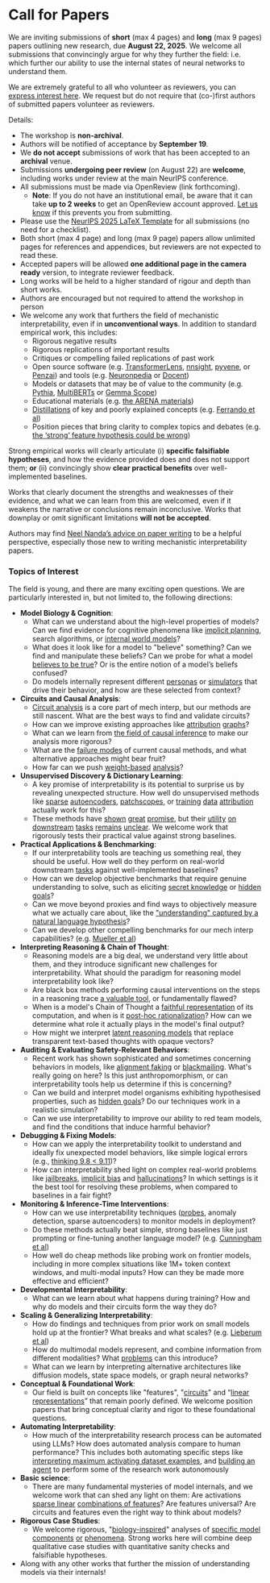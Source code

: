# Call for Papers
We are inviting submissions of **short** (max 4 pages) and **long** (max 9 pages) papers outlining new research, due **August 22, 2025**. We welcome all submissions that convincingly argue for why they further the field: i.e. which further our ability to use the internal states of neural networks to understand them. 

We are extremely grateful to all who volunteer as reviewers, you can [express interest here](https://www.google.com/url?q=https://docs.google.com/forms/d/e/1FAIpQLSdiw1SJllzoTz_nqzDTzTOGb9DV3W_truQyh-WvYj_QGIi7Mg/viewform?usp%3Ddialog&sa=D&source=editors&ust=1753812580677398&usg=AOvVaw3V60eDTFvkbG8htj_NwLb7). We request but do not require that (co-)first authors of submitted papers volunteer as reviewers. 

Details: 
* The workshop is **non-archival**.
* Authors will be notified of acceptance by **September 19**.
* We **do not accept** submissions of work that has been accepted to an **archival** venue.
* Submissions **undergoing peer review** (on August 22) are **welcome**, including works under review at the main NeurIPS conference.
* All submissions must be made via OpenReview (link forthcoming).
  * **Note**: If you do not have an institutional email, be aware that it can take **up to 2 weeks** to get an OpenReview account approved. [Let us know](mailto:neurips2025@mechinterpworkshop.com) if this prevents you from submitting.
* Please use the [NeurIPS 2025 LaTeX Template](https://www.google.com/url?q=https://media.neurips.cc/Conferences/NeurIPS2025/Styles.zip&sa=D&source=editors&ust=1753812580679355&usg=AOvVaw1RTpVQpQM45C31G8CrgyLh) for all submissions (no need for a checklist).
* Both short (max 4 page) and long (max 9 page) papers allow unlimited pages for references and appendices, but reviewers are not expected to read these.
* Accepted papers will be allowed **one additional page in the camera ready** version, to integrate reviewer feedback.
* Long works will be held to a higher standard of rigour and depth than short works.
* Authors are encouraged but not required to attend the workshop in person
* We welcome any work that furthers the field of mechanistic interpretability, even if in **unconventional ways**. In addition to standard empirical work, this includes:
  * Rigorous negative results
  * Rigorous replications of important results
  * Critiques or compelling failed replications of past work
  * Open source software (e.g. [TransformerLens](https://www.google.com/url?q=https://github.com/neelnanda-io/TransformerLens&sa=D&source=editors&ust=1753812580680827&usg=AOvVaw3C5YSW6H2NcV4zHDjBH3sS), [nnsight](https://www.google.com/url?q=https://github.com/ndif-team/nnsight&sa=D&source=editors&ust=1753812580680939&usg=AOvVaw1vD7y8M550qmIAtks0L1Tx), [pyvene](https://www.google.com/url?q=https://github.com/stanfordnlp/pyvene/tree/main/pyvene/models/mlp&sa=D&source=editors&ust=1753812580681042&usg=AOvVaw2gcDC7qwW-0aRNlogmAmkt), or [Penzai](https://www.google.com/url?q=https://github.com/google-deepmind/penzai&sa=D&source=editors&ust=1753812580681138&usg=AOvVaw1LGUbecERwJha7Xv2nt8Wj)) and tools (e.g. [Neuronpedia](https://www.google.com/url?q=http://neuronpedia.org&sa=D&source=editors&ust=1753812580681237&usg=AOvVaw0UIN5uCsFEqvUpQX6PEVo0) or [Docent](https://www.google.com/url?q=https://transluce.org/introducing-docent&sa=D&source=editors&ust=1753812580681342&usg=AOvVaw29CiajVstjcZvF04PHo4T5))
  * Models or datasets that may be of value to the community (e.g. [Pythia](https://www.google.com/url?q=https://arxiv.org/abs/2304.01373&sa=D&source=editors&ust=1753812580681558&usg=AOvVaw0foouvbKmPxfcj97YXwmaC), [MultiBERTs](https://www.google.com/url?q=https://arxiv.org/abs/2106.16163&sa=D&source=editors&ust=1753812580681642&usg=AOvVaw2EE1Sm2MLEMeieKacDfiYW) or [Gemma Scope](https://www.google.com/url?q=https://arxiv.org/abs/2408.05147&sa=D&source=editors&ust=1753812580681736&usg=AOvVaw3DVeLnjXZ5YgmwYTzSWcuR))
  * Educational materials (e.g. [the ARENA materials](https://www.google.com/url?q=https://arena3-chapter1-transformer-interp.streamlit.app/&sa=D&source=editors&ust=1753812580681937&usg=AOvVaw0olrJtmLlJN-d6ddGNpFmk))
  * [Distillations](https://www.google.com/url?q=https://distill.pub/2017/research-debt/&sa=D&source=editors&ust=1753812580682054&usg=AOvVaw02D2DGR_xQrviRc-oEec-u) of key and poorly explained concepts (e.g. [Ferrando et al](https://www.google.com/url?q=https://arxiv.org/abs/2405.00208&sa=D&source=editors&ust=1753812580682190&usg=AOvVaw1YpqKWxYRa614q7_wM6wt-))
  * Position pieces that bring clarity to complex topics and debates (e.g. [the ‘strong’ feature hypothesis could be wrong](https://www.google.com/url?q=https://www.alignmentforum.org/posts/tojtPCCRpKLSHBdpn/the-strong-feature-hypothesis-could-be-wrong&sa=D&source=editors&ust=1753812580682545&usg=AOvVaw2Bd9ReEqtHa2LcA10Ju2XA))

Strong empirical works will clearly articulate (i) **specific falsifiable hypotheses**, and how the evidence provided does and does not support them; **or** (ii) convincingly show **clear practical benefits** over well-implemented baselines. 

Works that clearly document the strengths and weaknesses of their evidence, and what we can learn from this are welcomed, even if it weakens the narrative or conclusions remain inconclusive. Works that downplay or omit significant limitations **will not be accepted**. 

Authors may find [Neel Nanda’s advice on paper writing](https://www.google.com/url?q=https://www.alignmentforum.org/posts/eJGptPbbFPZGLpjsp/highly-opinionated-advice-on-how-to-write-ml-papers&sa=D&source=editors&ust=1753812580683961&usg=AOvVaw30uVU7pgNr0d910Fwsw_Wv) to be a helpful perspective, especially those new to writing mechanistic interpretability papers. 
### Topics of Interest
The field is young, and there are many exciting open questions. We are particularly interested in, but not limited to, the following directions: 
* **Model Biology & Cognition**:
  * What can we understand about the high-level properties of models? Can we find evidence for cognitive phenomena like [implicit planning](https://www.google.com/url?q=https://transformer-circuits.pub/2025/attribution-graphs/biology.html%23dives-poems&sa=D&source=editors&ust=1753812580684905&usg=AOvVaw3tFf76ajB_e3kolp0vvJA2), search algorithms, or [internal world models](https://www.google.com/url?q=https://arxiv.org/abs/2210.13382&sa=D&source=editors&ust=1753812580685046&usg=AOvVaw0yn7ufoQjPGB0ExA9CIgO6)?
  * What does it look like for a model to "believe" something? Can we find and manipulate these beliefs? Can we probe for what a model [believes to be true](https://www.google.com/url?q=https://arxiv.org/abs/2310.06824&sa=D&source=editors&ust=1753812580685313&usg=AOvVaw2r3MLxWybURFbnAu61rhsG)? Or is the entire notion of a model’s beliefs confused?
  * Do models internally represent different [personas](https://www.google.com/url?q=https://arxiv.org/abs/2406.12094&sa=D&source=editors&ust=1753812580685541&usg=AOvVaw3w-T2mkDQ_DA2W8Z4GLZHF) or [simulators](https://www.google.com/url?q=https://www.nature.com/articles/s41586-023-06647-8&sa=D&source=editors&ust=1753812580685658&usg=AOvVaw14BWsZ7FiIXnAZ3pgwqbAT) that drive their behavior, and how are these selected from context?
* **Circuits and Causal Analysis**:
  * [Circuit analysis](https://www.google.com/url?q=https://distill.pub/2020/circuits/zoom-in/&sa=D&source=editors&ust=1753812580686032&usg=AOvVaw3UniNaaxJQyEgDJtWY7LO9) is a core part of mech interp, but our methods are still nascent. What are the best ways to find and validate circuits?
  * How can we improve existing approaches like [attribution](https://www.google.com/url?q=https://arxiv.org/abs/2406.11944&sa=D&source=editors&ust=1753812580686363&usg=AOvVaw2PYVgSJqCiEjB9h_7q7HqM) [graphs](https://www.google.com/url?q=https://transformer-circuits.pub/2025/attribution-graphs/methods.html&sa=D&source=editors&ust=1753812580686475&usg=AOvVaw0Ug-tcVzdCZVASASbEuqOr)?
  * What can we learn from [the field of causal inference](https://www.google.com/url?q=https://arxiv.org/abs/2407.04690&sa=D&source=editors&ust=1753812580686718&usg=AOvVaw2ukR7KIfwpWIDJ3jYe0Zme) to make our analysis more rigorous?
  * What are the [failure modes](https://www.google.com/url?q=https://arxiv.org/abs/2307.15771&sa=D&source=editors&ust=1753812580686953&usg=AOvVaw2xEPH9uiZTdh2F0dHrn_zf) of current causal methods, and what alternative approaches might bear fruit?
  * How far can we push [weight-based](https://www.google.com/url?q=https://arxiv.org/abs/2301.05217&sa=D&source=editors&ust=1753812580687233&usg=AOvVaw3kX4M7RYKzxUFOqspioQDW) [analysis](https://www.google.com/url?q=https://arxiv.org/abs/2410.08417&sa=D&source=editors&ust=1753812580687329&usg=AOvVaw0uqRPdBjAy-1tvgf-cBFYl)?
* **Unsupervised Discovery & Dictionary Learning**:
  * A key promise of interpretability is its potential to surprise us by revealing unexpected structure. How well do unsupervised methods like [sparse](https://www.google.com/url?q=https://arxiv.org/abs/2103.15949&sa=D&source=editors&ust=1753812580687858&usg=AOvVaw2qFEDfKK9xdPU3qcvyEx6i) [autoencoders](https://www.google.com/url?q=https://transformer-circuits.pub/2023/monosemantic-features&sa=D&source=editors&ust=1753812580687961&usg=AOvVaw3yKzw3Fj5uOLgVUKUp61at), [patch](https://www.google.com/url?q=https://arxiv.org/abs/2401.06102&sa=D&source=editors&ust=1753812580688057&usg=AOvVaw1xmgAoD--UkQggGfms1rmb)[scopes](https://www.google.com/url?q=https://arxiv.org/abs/2403.10949v2&sa=D&source=editors&ust=1753812580688123&usg=AOvVaw25TuI3w9Fl_mXmgpFlowsH), or [training](https://www.google.com/url?q=https://proceedings.mlr.press/v70/koh17a?ref%3Dhttps://githubhelp.com&sa=D&source=editors&ust=1753812580688219&usg=AOvVaw3azJ7kyhS15VuJ67hGHK9k) [data](https://www.google.com/url?q=https://arxiv.org/abs/2308.03296&sa=D&source=editors&ust=1753812580688290&usg=AOvVaw0BQZvehQ5Vm3GqgswB09FL) [attribution](https://www.google.com/url?q=https://arxiv.org/abs/2205.11482&sa=D&source=editors&ust=1753812580688360&usg=AOvVaw3pKZsbyfwhU4S50dt3Vk6a) actually work for this?
  * These methods have [shown](https://www.google.com/url?q=https://transformer-circuits.pub/2024/scaling-monosemanticity/index.html&sa=D&source=editors&ust=1753812580688599&usg=AOvVaw2AgO95K9-pewTh4la0Dqw3) [great](https://www.google.com/url?q=https://transformer-circuits.pub/2025/attribution-graphs/biology.html&sa=D&source=editors&ust=1753812580688755&usg=AOvVaw364kGlTXk5aSyW6fioN7q4) [promise](https://www.google.com/url?q=https://arxiv.org/abs/2503.10965&sa=D&source=editors&ust=1753812580688843&usg=AOvVaw1I8ODkEQhKFEpOqDJlj0Fy), but their [utility](https://www.google.com/url?q=https://arxiv.org/abs/2502.16681&sa=D&source=editors&ust=1753812580688919&usg=AOvVaw26hlNZ8-VH5-rdqa0G2lSl) [on](https://www.google.com/url?q=https://www.tilderesearch.com/blog/sieve&sa=D&source=editors&ust=1753812580689006&usg=AOvVaw0HktLGy_Td1uJpZrJWvGLh) [downstream](https://www.google.com/url?q=https://arxiv.org/abs/2501.17148&sa=D&source=editors&ust=1753812580689133&usg=AOvVaw2jaalYVud3552o6GZrnHHq) [tasks](https://www.google.com/url?q=https://transformer-circuits.pub/2024/features-as-classifiers/index.html&sa=D&source=editors&ust=1753812580689258&usg=AOvVaw13UXpoqWfsg-WyJXYXzxB6) [remains](https://www.google.com/url?q=https://arxiv.org/abs/2502.04382&sa=D&source=editors&ust=1753812580689362&usg=AOvVaw2eKtFhE7FIGShCi_Qst1Ir) [unclear](https://www.google.com/url?q=https://www.alignmentforum.org/posts/4uXCAJNuPKtKBsi28/negative-results-for-saes-on-downstream-tasks&sa=D&source=editors&ust=1753812580689472&usg=AOvVaw3c4EwbVXXmzbto4VHQ5Qm3). We welcome work that rigorously tests their practical value against strong baselines.
* **Practical Applications & Benchmarking**:
  * If our interpretability tools are teaching us something real, they should be useful. How well do they perform on real-world downstream [tasks](https://www.google.com/url?q=https://www.lesswrong.com/posts/wGRnzCFcowRCrpX4Y/downstream-applications-as-validation-of-interpretability&sa=D&source=editors&ust=1753812580690020&usg=AOvVaw1RiUAOS7GB019CSCUYQROJ) against well-implemented baselines?
  * How can we develop objective benchmarks that require genuine understanding to solve, such as eliciting [secret knowledge](https://www.google.com/url?q=https://arxiv.org/abs/2505.14352&sa=D&source=editors&ust=1753812580690316&usg=AOvVaw0I9cTclTc3nXL4ve4EZQxa) or [hidden goals](https://www.google.com/url?q=https://arxiv.org/abs/2503.10965&sa=D&source=editors&ust=1753812580690411&usg=AOvVaw2BI1-_DabvBV2I2JwVtQM9)?
  * Can we move beyond proxies and find ways to objectively measure what we actually care about, like the ["understanding" captured by a natural language hypothesis](https://www.google.com/url?q=https://arxiv.org/abs/2502.04382&sa=D&source=editors&ust=1753812580690807&usg=AOvVaw0fQUQeMNNs-HMkDBhROLzY)?
  * Can we develop other compelling benchmarks for our mech interp capabilities? (e.g. [Mueller et al](https://www.google.com/url?q=https://arxiv.org/abs/2504.13151&sa=D&source=editors&ust=1753812580691048&usg=AOvVaw1e3acpFteJNfSzic_31YB0))
* **Interpreting Reasoning & Chain of Thought**:
  * Reasoning models are a big deal, we understand very little about them, and they introduce significant new challenges for interpretability. What should the paradigm for reasoning model interpretability look like?
  * Are black box methods performing causal interventions on the steps in a reasoning trace [a valuable tool](https://www.google.com/url?q=https://arxiv.org/abs/2506.19143&sa=D&source=editors&ust=1753812580691801&usg=AOvVaw2DGnSuPYAHlA80WsMP7-VP), or fundamentally flawed?
  * When is a model's Chain of Thought a [faithful representation](https://www.google.com/url?q=https://arxiv.org/abs/2305.04388&sa=D&source=editors&ust=1753812580692046&usg=AOvVaw15cH-KlETc-_FoznmNrBwS) of its computation, and when is it [post-hoc rationalization](https://www.google.com/url?q=https://arxiv.org/abs/2503.08679&sa=D&source=editors&ust=1753812580692270&usg=AOvVaw2_txQTEYZV1ia373brIT6i)? How can we determine what role it actually plays in the model's final output?
  * How might we interpret [latent reasoning models](https://www.google.com/url?q=https://arxiv.org/abs/2412.06769&sa=D&source=editors&ust=1753812580692527&usg=AOvVaw0N0pR2kaww4X0MIEPweNO4) that replace transparent text-based thoughts with opaque vectors?
* **Auditing & Evaluating Safety-Relevant Behaviors**:
  * Recent work has shown sophisticated and sometimes concerning behaviors in models, like [alignment faking](https://www.google.com/url?q=https://arxiv.org/abs/2412.14093&sa=D&source=editors&ust=1753812580693051&usg=AOvVaw3FHtYsa51vrJLDs9k0NPCf) or [blackmailing](https://www.google.com/url?q=https://www.anthropic.com/research/agentic-misalignment&sa=D&source=editors&ust=1753812580693149&usg=AOvVaw036Lw3sWWC98cB058uTl_U). What's really going on here? Is this just anthropomorphism, or can interpretability tools help us determine if this is concerning?
  * Can we build and interpret model organisms exhibiting hypothesised properties, such as [hidden goals](https://www.google.com/url?q=https://arxiv.org/abs/2503.10965&sa=D&source=editors&ust=1753812580693600&usg=AOvVaw3u1QxwkHGGwjsi2gRLjl7f)? Do our techniques work in a realistic simulation?
  * Can we use interpretability to improve our ability to red team models, and find the conditions that induce harmful behavior?
* **Debugging & Fixing Models**:
  * How can we apply the interpretability toolkit to understand and ideally fix unexpected model behaviors, like simple logical errors (e.g., [thinking 9.8 < 9.11](https://www.google.com/url?q=https://transluce.org/observability-interface&sa=D&source=editors&ust=1753812580694275&usg=AOvVaw0g4l_eqXLVB9SXcqQ8Ew80))?
  * How can interpretability shed light on complex real-world problems like [jailbreaks](https://www.google.com/url?q=https://transformer-circuits.pub/2025/attribution-graphs/biology.html%23dives-jailbreak&sa=D&source=editors&ust=1753812580694575&usg=AOvVaw2Myaf1mtQ-VtTNbR5-ZkbU), [implicit bias](https://www.google.com/url?q=https://arxiv.org/abs/2506.10922&sa=D&source=editors&ust=1753812580694689&usg=AOvVaw3m-5tn6mWhfxUX-8kXupw4) and [hallucinations](https://www.google.com/url?q=https://arxiv.org/abs/2411.14257&sa=D&source=editors&ust=1753812580694803&usg=AOvVaw2USjsJLOmmhc0aaqCj4UC2)? In which settings is it the best tool for resolving these problems, when compared to baselines in a fair fight?
* **Monitoring & Inference-Time Interventions**:
  * How can we use interpretability techniques ([probes](https://www.google.com/url?q=https://arxiv.org/abs/2102.12452&sa=D&source=editors&ust=1753812580695338&usg=AOvVaw2R7F6DMU5FDj5GOoAe7uMF), anomaly detection, sparse autoencoders) to monitor models in deployment?
  * Do these methods actually beat simple, strong baselines like just prompting or fine-tuning another language model? (e.g. [Cunningham et al](https://www.google.com/url?q=https://alignment.anthropic.com/2025/cheap-monitors/&sa=D&source=editors&ust=1753812580695790&usg=AOvVaw2x1C9DxlZghLPGn56CWDhc))
  * How well do cheap methods like probing work on frontier models, including in more complex situations like 1M+ token context windows, and multi-modal inputs? How can they be made more effective and efficient?
* **Developmental Interpretability**:
  * What can we learn about what happens during training? How and why do models and their circuits form the way they do?
* **Scaling & Generalizing Interpretability**:
  * How do findings and techniques from prior work on small models hold up at the frontier? What breaks and what scales? (e.g. [Lieberum et al](https://www.google.com/url?q=https://arxiv.org/abs/2307.09458&sa=D&source=editors&ust=1753812580696761&usg=AOvVaw0L36PRWTCLuuLnOqUSEbB3))
  * How do multimodal models represent, and combine information from different modalities? What [problems](https://www.google.com/url?q=https://openreview.net/pdf?id%3DVUhRdZp8ke&sa=D&source=editors&ust=1753812580697000&usg=AOvVaw262t42j2T3ceWapTcJAT2g) can this introduce?
  * What can we learn by interpreting alternative architectures like diffusion models, state space models, or graph neural networks?
* **Conceptual & Foundational Work**:
  * Our field is built on concepts like "features", "[circuits](https://www.google.com/url?q=https://distill.pub/2020/circuits/zoom-in/&sa=D&source=editors&ust=1753812580697630&usg=AOvVaw36IHaa2JzLRKSJx5ZTQucF)" and “[linear representations](https://www.google.com/url?q=https://transformer-circuits.pub/2024/july-update/index.html%23linear-representations&sa=D&source=editors&ust=1753812580697802&usg=AOvVaw3xoquKyeDK9frGQhqXQXjh)” that remain poorly defined. We welcome position papers that bring conceptual clarity and rigor to these foundational questions.
* **Automating Interpretability**:
  * How much of the interpretability research process can be automated using LLMs? How does automated analysis compare to human performance? This includes both automating specific steps like [interpreting maximum activating dataset examples](https://www.google.com/url?q=https://openaipublic.blob.core.windows.net/neuron-explainer/paper/index.html&sa=D&source=editors&ust=1753812580698448&usg=AOvVaw2fVT8LSmqBWeCJwAeCld7z), and [building an agent](https://www.google.com/url?q=https://arxiv.org/abs/2404.14394&sa=D&source=editors&ust=1753812580698570&usg=AOvVaw0dX8Ui7gF6VQrWTuC6XDF0) to perform some of the research work autonomously
* **Basic science**:
  * There are many fundamental mysteries of model internals, and we welcome work that can shed any light on them: Are activations [sparse linear](https://www.google.com/url?q=https://arxiv.org/abs/1601.03764&sa=D&source=editors&ust=1753812580699034&usg=AOvVaw3jifnPVjCHoc9eKPe4Q5fJ) [combinations of features](https://www.google.com/url?q=https://transformer-circuits.pub/2022/toy_model/index.html&sa=D&source=editors&ust=1753812580699146&usg=AOvVaw3O4KZZ6p6ds6NJyHWC50NP)? Are features universal? Are circuits and features even the right way to think about models?
* **Rigorous Case Studies**:
  * We welcome rigorous, "[biology-inspired](https://www.google.com/url?q=https://distill.pub/2020/circuits/curve-circuits/&sa=D&source=editors&ust=1753812580699626&usg=AOvVaw0f8GETidJ6nx1cO95OzzHs)" analyses of [specific model](https://www.google.com/url?q=https://arxiv.org/abs/2310.04625&sa=D&source=editors&ust=1753812580699748&usg=AOvVaw0f6xFUYsF-RNUsYz75zdot) [components](https://www.google.com/url?q=https://transformer-circuits.pub/2024/scaling-monosemanticity/index.html&sa=D&source=editors&ust=1753812580699858&usg=AOvVaw29XI-7z7EG0YK92Q7upsq1) [or](https://www.google.com/url?q=https://arxiv.org/abs/2305.01610&sa=D&source=editors&ust=1753812580699977&usg=AOvVaw24xiRsOUwKn1uulO6MM_Ck) [phenomena](https://www.google.com/url?q=https://arxiv.org/abs/2306.09346&sa=D&source=editors&ust=1753812580700058&usg=AOvVaw34JAtcyuxA76lcDQguPYpw). Strong works here will combine deep qualitative case studies with quantitative sanity checks and falsifiable hypotheses.
* Along with any other works that further the mission of understanding models via their internals!